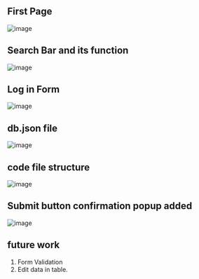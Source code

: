 ## First Page
![image](https://github.com/user-attachments/assets/4160e132-d8b6-4579-ba99-20284e2bc7f1)

## Search Bar and its function
![image](https://github.com/user-attachments/assets/23d7a62a-f450-48d2-b4b5-0aa674bcf6ca)

## Log in Form
![image](https://github.com/user-attachments/assets/67d7092e-7f5e-4610-9f90-54166c26dda0)

## db.json file
![image](https://github.com/user-attachments/assets/43d442a2-f347-4c67-b1ec-34de552cb495)

## code file structure
![image](https://github.com/user-attachments/assets/39a47085-1b19-4118-9f60-62e90915f5eb)

## Submit button confirmation popup added
![image](https://github.com/user-attachments/assets/38c14a6a-16c5-47d2-a230-9cf18fabdb82)


## future work
1. Form Validation
2. Edit data in table.

